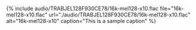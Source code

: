 

{% include audio/TRABJEL128F930CE78/16k-mel128-x10.flac file="16k-mel128-x10.flac" url="./audio/TRABJEL128F930CE78/16k-mel128-x10.flac" alt="16k-mel128-x10" caption="This is a sample caption" %}
